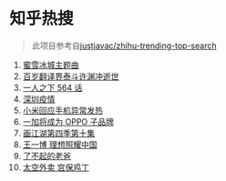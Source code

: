 # 知乎热搜

> 此项目参考自[justjavac/zhihu-trending-top-search](https://github.com/justjavac/zhihu-trending-top-search/blob/main/utils.ts)

<!-- BEGIN -->
  <!-- 最后更新时间:Fri Jun 18 2021 11:08:53 GMT+0000 (Coordinated Universal Time) -->
  1. [蜜雪冰城主题曲](https://www.zhihu.com/search?q=蜜雪冰城)
1. [百岁翻译界泰斗许渊冲逝世](https://www.zhihu.com/search?q=许渊冲)
1. [一人之下 564 话](https://www.zhihu.com/search?q=一人之下)
1. [深圳疫情](https://www.zhihu.com/search?q=深圳疫情)
1. [小米回应手机异常发热](https://www.zhihu.com/search?q=小米)
1. [一加将成为 OPPO 子品牌](https://www.zhihu.com/search?q=一加)
1. [画江湖第四季第十集](https://www.zhihu.com/search?q=画江湖之不良人第四季)
1. [王一博 理想照耀中国](https://www.zhihu.com/search?q=理想照耀中国)
1. [了不起的老爸](https://www.zhihu.com/search?q=了不起的老爸)
1. [太空外卖 宫保鸡丁](https://www.zhihu.com/search?q=太空外卖)
  <!-- END -->